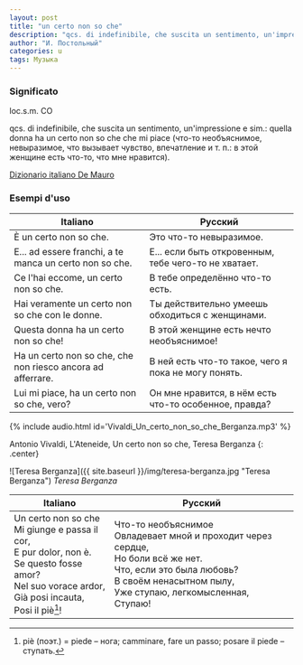 ```yaml
---
layout: post
title: "un certo non so che"
description: "qcs. di indefinibile, che suscita un sentimento, un'impressione e sim.: quella donna ha un certo non so che che mi piace (что-то необъяснимое, невыразимое, что вызывает чувство, впечатление и т. п.: в этой женщине есть что-то, что мне нравится)."
author: "И. Постольный"
categories: u
tags: Музыка
---
```


### Significato

loc.s.m. CO

qcs. di indefinibile, che suscita un sentimento, un'impressione e sim.: quella donna ha un certo non so che che mi piace (что-то необъяснимое, невыразимое, что вызывает чувство, впечатление и т. п.: в этой женщине есть что-то, что мне нравится).

[Dizionario italiano De Mauro](https://dizionario.internazionale.it/parola/un-certo-non-so-che)

### Esempi d'uso

| Italiano | Русский |
|----------|---------|
|È un certo non so che.|Это что-то невыразимое.|
|E... ad essere franchi, a te manca un certo non so che.|E... если быть откровенным, тебе чего-то не хватает.|
|Ce l'hai eccome, un certo non so che.|В тебе определённо что-то есть.|
|Hai veramente un certo non so che con le donne.|Ты действительно умеешь обходиться с женщинами.|
|Questa donna ha un certo non so che!|В этой женщине есть нечто необъяснимое!|
|Ha un certo non so che, che non riesco ancora ad afferrare.|В ней есть что-то такое, чего я пока не могу понять.|
|Lui mi piace, ha un certo non so che, vero?|Он мне нравится, в нём есть что-то особенное, правда?|

{% include audio.html id='Vivaldi_Un_certo_non_so_che_Berganza.mp3' %}

Antonio Vivaldi, L'Ateneide, Un certo non so che, Teresa Berganza
{: .center}

![Teresa Berganza]({{ site.baseurl }}/img/teresa-berganza.jpg "Teresa Berganza")
_Teresa Berganza_

| Italiano | Русский |
|----------|---------|
|Un certo non so che<br>Mi giunge e passa il cor,<br>E pur dolor, non è.<br>Se questo fosse amor?<br>Nel suo vorace ardor,<br>Già posi incauta,<br>Posi il piè[^1]!|Что-то необъяснимое<br>Овладевает мной и проходит через сердце,<br>Но боли всё же нет.<br>Что, если это была любовь?<br>В своём ненасытном пылу,<br>Уже ступаю, легкомысленная,<br>Ступаю!|

[^1]: piè (поэт.) = piede – нога; camminare, fare un passo; posare il piede – ступать.